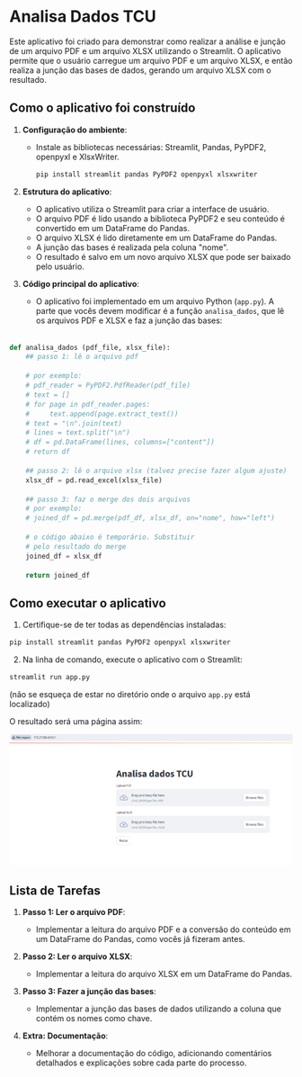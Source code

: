 # Analisa Dados TCU

Este aplicativo foi criado para demonstrar como realizar a análise e junção de um arquivo PDF e um arquivo XLSX utilizando o Streamlit. O aplicativo permite que o usuário carregue um arquivo PDF e um arquivo XLSX, e então realiza a junção das bases de dados, gerando um arquivo XLSX com o resultado.

## Como o aplicativo foi construído

1. **Configuração do ambiente**:
   - Instale as bibliotecas necessárias: Streamlit, Pandas, PyPDF2, openpyxl e XlsxWriter.
     ```bash
     pip install streamlit pandas PyPDF2 openpyxl xlsxwriter
     ```

2. **Estrutura do aplicativo**:
   - O aplicativo utiliza o Streamlit para criar a interface de usuário.
   - O arquivo PDF é lido usando a biblioteca PyPDF2 e seu conteúdo é convertido em um DataFrame do Pandas.
   - O arquivo XLSX é lido diretamente em um DataFrame do Pandas.
   - A junção das bases é realizada pela coluna "nome".
   - O resultado é salvo em um novo arquivo XLSX que pode ser baixado pelo usuário.

3. **Código principal do aplicativo**:
   - O aplicativo foi implementado em um arquivo Python (`app.py`). A parte que vocês devem modificar é a função `analisa_dados`, que lê os arquivos PDF e XLSX e faz a junção das bases:


```python

def analisa_dados (pdf_file, xlsx_file):
    ## passo 1: lê o arquivo pdf

    # por exemplo:
    # pdf_reader = PyPDF2.PdfReader(pdf_file)
    # text = []
    # for page in pdf_reader.pages:
    #     text.append(page.extract_text())
    # text = "\n".join(text)
    # lines = text.split("\n")
    # df = pd.DataFrame(lines, columns=["content"])
    # return df

    ## passo 2: lê o arquivo xlsx (talvez precise fazer algum ajuste)
    xlsx_df = pd.read_excel(xlsx_file)

    ## passo 3: faz o merge dos dois arquivos
    # por exemplo:
    # joined_df = pd.merge(pdf_df, xlsx_df, on="nome", how="left")

    # o código abaixo é temporário. Substituir
    # pelo resultado do merge
    joined_df = xlsx_df

    return joined_df

```

## Como executar o aplicativo

1. Certifique-se de ter todas as dependências instaladas:

```bash
pip install streamlit pandas PyPDF2 openpyxl xlsxwriter
```

2. Na linha de comando, execute o aplicativo com o Streamlit:

```bash
streamlit run app.py
```

(não se esqueça de estar no diretório onde o arquivo `app.py` está localizado)

O resultado será uma página assim:

![](image/README/image.png)

## Lista de Tarefas

1. **Passo 1: Ler o arquivo PDF**:
   - Implementar a leitura do arquivo PDF e a conversão do conteúdo em um DataFrame do Pandas, como vocês já fizeram antes.

2. **Passo 2: Ler o arquivo XLSX**:
   - Implementar a leitura do arquivo XLSX em um DataFrame do Pandas.

3. **Passo 3: Fazer a junção das bases**:
    - Implementar a junção das bases de dados utilizando a coluna que contém os nomes como chave.

4. **Extra: Documentação**:
   - Melhorar a documentação do código, adicionando comentários detalhados e explicações sobre cada parte do processo.

